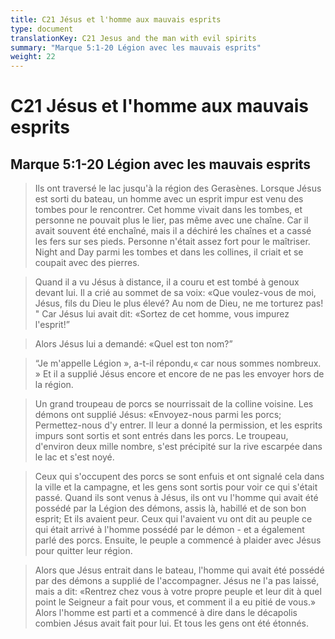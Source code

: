 ```yaml
---
title: C21 Jésus et l'homme aux mauvais esprits
type: document
translationKey: C21 Jesus and the man with evil spirits
summary: "Marque 5:1-20 Légion avec les mauvais esprits"
weight: 22
---
```

# C21 Jésus et l'homme aux mauvais esprits

## Marque 5:1-20 Légion avec les mauvais esprits

>   Ils ont traversé le lac jusqu'à la région des Gerasènes. Lorsque Jésus est sorti du bateau, un homme avec un esprit impur est venu des tombes pour le rencontrer. Cet homme vivait dans les tombes, et personne ne pouvait plus le lier, pas même avec une chaîne. Car il avait souvent été enchaîné, mais il a déchiré les chaînes et a cassé les fers sur ses pieds. Personne n'était assez fort pour le maîtriser. Night and Day parmi les tombes et dans les collines, il criait et se coupait avec des pierres.

>   Quand il a vu Jésus à distance, il a couru et est tombé à genoux devant lui. Il a crié au sommet de sa voix: «Que voulez-vous de moi, Jésus, fils du Dieu le plus élevé? Au nom de Dieu, ne me torturez pas! " Car Jésus lui avait dit: «Sortez de cet homme, vous impurez l'esprit!”

>   Alors Jésus lui a demandé: «Quel est ton nom?”

>   “Je m'appelle Légion », a-t-il répondu,« car nous sommes nombreux. » Et il a supplié Jésus encore et encore de ne pas les envoyer hors de la région.

>   Un grand troupeau de porcs se nourrissait de la colline voisine. Les démons ont supplié Jésus: «Envoyez-nous parmi les porcs; Permettez-nous d'y entrer. Il leur a donné la permission, et les esprits impurs sont sortis et sont entrés dans les porcs. Le troupeau, d'environ deux mille nombre, s'est précipité sur la rive escarpée dans le lac et s'est noyé.

>   Ceux qui s'occupent des porcs se sont enfuis et ont signalé cela dans la ville et la campagne, et les gens sont sortis pour voir ce qui s'était passé. Quand ils sont venus à Jésus, ils ont vu l'homme qui avait été possédé par la Légion des démons, assis là, habillé et de son bon esprit; Et ils avaient peur. Ceux qui l'avaient vu ont dit au peuple ce qui était arrivé à l'homme possédé par le démon - et a également parlé des porcs. Ensuite, le peuple a commencé à plaider avec Jésus pour quitter leur région.

>   Alors que Jésus entrait dans le bateau, l'homme qui avait été possédé par des démons a supplié de l'accompagner. Jésus ne l'a pas laissé, mais a dit: «Rentrez chez vous à votre propre peuple et leur dit à quel point le Seigneur a fait pour vous, et comment il a eu pitié de vous.» Alors l'homme est parti et a commencé à dire dans le décapolis combien Jésus avait fait pour lui. Et tous les gens ont été étonnés.

